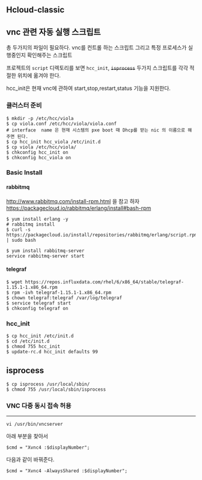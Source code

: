 ## Hcloud-classic

## vnc 관련 자동 실행 스크립트

총 두가지의 파일이 필요하다.
vnc를 컨트롤 하는 스크립트 그리고 특정 프로세스가 실행중인지 확인해주는 스크립트

프로젝트의 `script` 디렉토리를 보면 `hcc_init`, ~~`isprocess`~~ 두가지 스크립트를
각각 적절한 위치에 옮겨야 한다.

hcc_init은 현재 vnc에 관하여 start,stop,restart,status 기능을 지원한다.

### 클러스터 준비

```shell
$ mkdir -p /etc/hcc/viola
$ cp viola.conf /etc/hcc/viola/viola.conf
# interface  name 은 현재 시스템의 pxe boot 때 Dhcp를 받는 nic 의 이름으로 해주면 된다.
$ cp hcc_init hcc_viola /etc/init.d
$ cp viola /etc/hcc/viola/
$ chkconfig hcc_init on
$ chkconfig hcc_viola on
```

### Basic Install

#### rabbitmq
http://www.rabbitmq.com/install-rpm.html 을 참고 하자
https://packagecloud.io/rabbitmq/erlang/install#bash-rpm
```shell
$ yum install erlang -y
# rabbitmq install
$ curl -s https://packagecloud.io/install/repositories/rabbitmq/erlang/script.rpm.sh | sudo bash

$ yum install rabbitmq-server
service rabbitmq-server start
```

#### telegraf

```shell
$ wget https://repos.influxdata.com/rhel/6/x86_64/stable/telegraf-1.15.1-1.x86_64.rpm
$ rpm -ivh telegraf-1.15.1-1.x86_64.rpm
$ chown telegraf:telegraf /var/log/telegraf
$ service telegraf start
$ chkconfig telegraf on
```


### hcc_init

```shell
$ cp hcc_init /etc/init.d
$ cd /etc/init.d
$ chmod 755 hcc_init
$ update-rc.d hcc_init defaults 99
```


## isprocess

```shell
$ cp isprocess /usr/local/sbin/
$ chmod 755 /usr/local/sbin/isprocess
```



### VNC 다중 동시 접속 허용

---

`vi /usr/bin/vncserver`



아래 부분을 찾아서

```
$cmd = "Xvnc4 :$displayNumber";
```



다음과 같이 바꿔준다.

```
$cmd = "Xvnc4 -AlwaysShared :$displayNumber";
```

